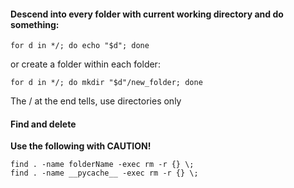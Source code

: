#### Descend into every folder with current working directory and do something:

`for d in */; do echo "$d"; done`

or create a folder within each folder:

`for d in */; do mkdir "$d"/new_folder; done`

The / at the end tells, use directories only

#### Find and delete
**Use the following with CAUTION!**
```
find . -name folderName -exec rm -r {} \;
find . -name __pycache__ -exec rm -r {} \;
```